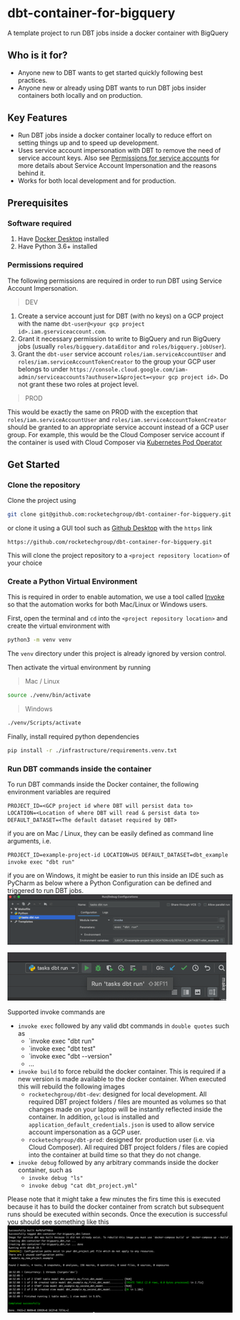 # dbt-container-for-bigquery
A template project to run DBT jobs inside a docker container with BigQuery

## Who is it for?
- Anyone new to DBT wants to get started quickly following best practices.
- Anyone new or already using DBT wants to run DBT jobs insider containers both locally and on production.

## Key Features
- Run DBT jobs inside a docker container locally to reduce effort on setting things up and to speed up development.
- Uses service account impersonation with DBT to remove the need of service account keys. Also see [Permissions for service accounts](https://cloud.google.com/iam/docs/understanding-service-accounts#permissions_for_service_accounts) for more details about Service Account Impersonation and the reasons behind it.
- Works for both local development and for production.

## Prerequisites
### Software required
1. Have [Docker Desktop](https://www.docker.com/products/docker-desktop) installed
1. Have Python 3.6+ installed

### Permissions required
The following permissions are required in order to run DBT using Service Account Impersonation.
> DEV
1. Create a service account just for DBT (with no keys) on a GCP project with the name `dbt-user@<your gcp project id>.iam.gserviceaccount.com`. 
1. Grant it necessary permission to write to BigQuery and run BigQuery jobs (usually `roles/bigquery.dataEditor` and `roles/bigquery.jobUser`). 
1. Grant the `dbt-user` service account `roles/iam.serviceAccountUser` and `roles/iam.serviceAccountTokenCreator` to the group your GCP user belongs to under `https://console.cloud.google.com/iam-admin/serviceaccounts?authuser=1&project=<your gcp project id>`. Do not grant these two roles at project level.
> PROD

This would be exactly the same on PROD with the exception that `roles/iam.serviceAccountUser` and `roles/iam.serviceAccountTokenCreator` should be granted to an appropriate service account instead of a GCP user group. For example, this would be the Cloud Composer service account if the container is used with Cloud Composer via [Kubernetes Pod Operator](https://cloud.google.com/composer/docs/how-to/using/using-kubernetes-pod-operator) 

## Get Started
### Clone the repository
Clone the project using
```bash
git clone git@github.com:rocketechgroup/dbt-container-for-bigquery.git
```
or clone it using a GUI tool such as [Github Desktop](https://desktop.github.com/) with the `https` link
```
https://github.com/rocketechgroup/dbt-container-for-bigquery.git
```
This will clone the project repository to a `<project repository location>` of your choice

### Create a Python Virtual Environment
This is required in order to enable automation, we use a tool called [Invoke](http://www.pyinvoke.org/) so that the automation works for both Mac/Linux or Windows users.

First, open the terminal and `cd` into the `<project repository location>` and create the virtual environment with
```bash
python3 -m venv venv
```
The `venv` directory under this project is already ignored by version control.

Then activate the virtual environment by running
> Mac / Linux
```bash
source ./venv/bin/activate
```
> Windows
```bash
./venv/Scripts/activate
```

Finally, install required python dependencies
```bash
pip install -r ./infrastructure/requirements.venv.txt
```

### Run DBT commands inside the container
To run DBT commands inside the Docker container, the following environment variables are required
```
PROJECT_ID=<GCP project id where DBT will persist data to>
LOCATION=<Location of where DBT will read & persist data to>
DEFAULT_DATASET=<The default dataset required by DBT>
```
if you are on Mac / Linux, they can be easily defined as command line arguments, i.e.
```
PROJECT_ID=example-project-id LOCATION=US DEFAULT_DATASET=dbt_example invoke exec "dbt run"
```

if you are on Windows, it might be easier to run this inside an IDE such as PyCharm as below where a Python Configuration can be defined and triggered to run DBT jobs. 
![Example Run DBT Config](docs/example_dbt_run_config.png)   

![Example Run DBT Trigger](docs/example_dbt_run_trigger.png)   

Supported invoke commands are
- `invoke exec` followed by any valid dbt commands in `double quotes` such as
    - `invoke exec "dbt run"
    - `invoke exec "dbt test"
    - `invoke exec "dbt --version"
    - ...
- `invoke build` to force rebuild the docker container. This is required if a new version is made available to the docker container. When executed this will rebuild the following images
    - `rocketechgroup/dbt-dev`: designed for local development. All required DBT project folders / files are mounted as volumes so that changes made on your laptop will be instantly reflected inside the container. In addition, `gcloud` is installed and `application_default_credentials.json` is used to allow service account impersonation as a GCP user.
    - `rocketechgroup/dbt-prod`: designed for production user (i.e. via Cloud Composer). All required DBT project folders / files are copied into the container at build time so that they do not change.
- `invoke debug` followed by any arbitrary commands inside the docker container, such as
    - `invoke debug "ls"` 
    - `invoke debug "cat dbt_project.yml"`

Please note that it might take a few minutes the firs time this is executed because it has to build the docker container from scratch but subsequent runs should be executed within seconds. 
Once the execution is successful you should see something like this
![Example Run DBT Exec Log](docs/example_execution_log.png)   